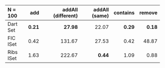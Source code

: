 | N = 100 | add | addAll (different) | addAll (same) | contains | remove |
| :--- | ---: | ---: | ---: | ---: | ---: |
| Dart Set | **0.21** | **27.98** | 22.07 | **0.29** | **0.18** |
| FIC ISet | 0.42 | 131.67 | 27.53 | 0.42 | 48.87 |
| Ribs ISet | 1.63 | 222.67 | **0.44** | 1.09 | 0.88 |
